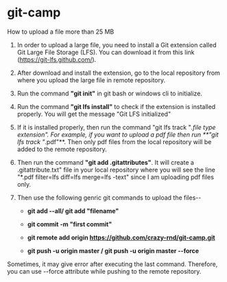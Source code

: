 # git-camp

How to upload a file more than 25 MB

1. In order to upload a large file, you need to install a Git extension called Git Large File Storage (LFS). You can download 
it from this link (https://git-lfs.github.com/).

2. After download and install the extension, go to the local repository from where you upload the large file in remote repository.

3. Run the command **"git init"** in git bash or windows cli to initialize.

4. Run the command **"git lfs install"** to check if the extension is installed properly. You will get the message "Git LFS initialized"

5. If it is installed properly, then run the command "git lfs track "*.file type extension". For example, if you want to upload a pdf file then run **"git lfs track "*.pdf"**. Then only pdf files from the local repository will be added to the remote repository.

6. Then run the command **"git add .gitattributes"**. It will create a .gitattribute.txt" file in your local repository where you will
see the  line "*.pdf filter=lfs diff=lfs merge=lfs -text" since I am uploading pdf files only.

7. Then use the following genric git commands to upload the files--
  
   - **git add --all/ git add "filename"**
  
   - **git commit -m "first commit"**
   
   - **git remote add origin https://github.com/crazy-rnd/git-camp.git**
   
   - **git push -u origin master /  git push -u origin master --force**
   
 Sometimes, it may give error after executing the last command. Therefore, you can use --force attribute while pushing to the remote repository.
